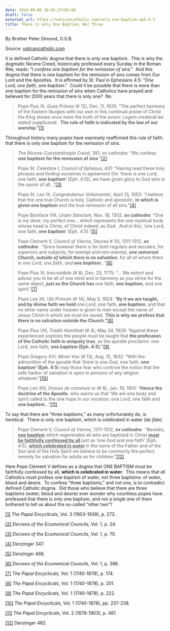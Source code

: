 ```yaml
---
date: 2024-09-06 20:02:27+02:00
draft: false
external_url: https://vaticancatholic.com/only-one-baptism-eph-4-5
title: There is only One Baptism, Not Three
---
```



By Brother Peter Dimond, O.S.B.

Source: [vaticancatholic.com](https://vaticancatholic.com/only-one-baptism-eph-4-5)


<p>It is defined Catholic dogma that there is only one baptism.  This is why the dogmatic Nicene Creed, historically professed every Sunday in the Roman Rite, reads: “<em>I confess one baptism for the remission of sins</em>.”  And this dogma that there is one baptism for the remission of sins comes from Our Lord and the Apostles.  It is affirmed by St. Paul in Ephesians 4:5: “<em>One Lord, one faith, one baptism</em>.”  Could it be possible that there is more than one baptism for the remission of sins when Catholics have prayed and believed for 2000 years that there is only one?  No.</p>
<blockquote>
<p>Pope Pius XI, <em>Quas Primas</em> (# 12), Dec. 11, 1925: “The perfect harmony of the Eastern liturgies with our own in this continual praise of Christ the King shows once more the truth of the axiom: <em>Legem credendi lex statuit supplicandi</em>.  <strong>The rule of faith is indicated by the law of our worship.”</strong><a href="#_edn1" name="_ednref1">[1]</a></p>
</blockquote>
<p>Throughout history many popes have expressly reaffirmed this rule of faith: that there is only one baptism for the remission of sins.</p>
<blockquote>
<p><em>The Nicene-Constantinople Creed</em>, 381, <em>ex cathedra</em>: “We confess <strong>one baptism</strong> <strong>for the remission of sins</strong>.”<a href="#_edn2" name="_ednref2">[2]</a></p>
<p>Pope St. Celestine I, <em>Council of Ephesus</em>, 431: “Having read these holy phrases and finding ourselves in agreement (for ‘there is one Lord, one faith,<strong> one baptism’</strong> [Eph. 4:5]), we have given glory to God who is the savior of all…”<a href="#_edn3" name="_ednref3">[3]</a></p>
<p>Pope St. Leo IX, <em>Congratulamur Vehementer</em>, April 13, 1053: “I believe that the one true Church is holy, Catholic and apostolic, <strong>in</strong> <strong>which is given one baptism</strong> and the true remission of all sins.”<a href="#_edn4" name="_ednref4">[4]</a></p>
<p>Pope Boniface VIII, <em>Unam Sanctam</em>, Nov. 18, 1302, <strong><em>ex cathedra</em></strong>: “One is my dove, my perfect one… which represents the one mystical body whose head is Christ, of Christ indeed, as God.  And in this, ‘one Lord, one faith,<strong> one baptism</strong>’ (Eph. 4:5).”<a href="#_edn5" name="_ednref5">[5]</a></p>
<p>Pope Clement V, <em>Council of Vienne</em>, Decree # 30, 1311-1312, <strong><em>ex cathedra</em></strong>:  “Since however there is for both regulars and seculars, for superiors and subjects, for exempt and non-exempt, <strong><em>one universal Church, outside of which there is no salvation</em></strong>, for all of whom there is <em>one Lord, one faith, and<strong> one baptism</strong></em>…”<a href="#_edn6" name="_ednref6">[6]</a></p>
<p>Pope Pius VI, <em>Inscrutabile</em> (# 8), Dec. 25, 1775: “… We exhort and advise you to be all of one mind and in harmony as you strive for the same object, <strong>just as the Church has </strong>one faith,<strong> one baptism</strong>, and one spirit.”<a href="#_edn7" name="_ednref7">[7]</a></p>
<p>Pope Leo XII, <em>Ubi Primum</em> (# 14), May 5, 1824: “<strong>By it we are taught, and by divine faith we hold </strong>one Lord, one faith,<strong> one baptism</strong>, and that no other name under heaven is given to men except the name of Jesus Christ in which we must be saved.<strong>  This is why we profess that there is no salvation outside the Church.”</strong><a href="#_edn8" name="_ednref8">[8]</a></p>
<p>Pope Pius VIII, <em>Traditi Humilitati</em> (# 4), May 24, 1829: “Against these experienced sophists the people must be taught that <strong>the profession of the Catholic faith is uniquely true</strong>, as the apostle proclaims: one Lord, one faith, <strong>one baptism (Eph. 4:5).”</strong><a href="#_edn9" name="_ednref9">[9]</a></p>
<p>Pope Gregory XVI, <em>Mirari Vos</em> (# 13), Aug. 15, 1832: “With the admonition of the apostle that ‘there is one God, one faith, <strong>one baptism’ (Eph. 4:5</strong>) may those fear who contrive the notion that the safe harbor of salvation is open to persons of any religion whatever.”<a href="#_edn10" name="_ednref10">[10]</a></p>
<p>Pope Leo XIII, <em>Graves de communi re</em> (# 8), Jan. 18, 1901: “<strong>Hence the doctrine of the Apostle</strong>, who warns us that ‘We are one body and spirit called to the one hope in our vocation; one Lord, one faith and <strong>one baptism</strong>…”<a href="#_edn11" name="_ednref11">[11]</a></p>
</blockquote>
<p>To say that there are “three baptisms,” as many unfortunately do, is heretical.  There is only one baptism, which is celebrated in water (<em>de fide</em>).</p>
<blockquote>
<p>Pope Clement V, <em>Council of Vienne</em>, 1311-1312, <strong><em>ex cathedra</em></strong>:  “Besides, <strong><u>one baptism</u></strong> which regenerates all who are baptized in Christ <strong><u>must be faithfully confessed by all</u></strong> just as ‘one God and one faith’ [Eph. 4:5], <strong><u>which celebrated in water</u> </strong>in the name of the Father and of the Son and of the Holy Spirit we believe to be commonly the perfect remedy for salvation for adults as for children.”<a href="#_edn12" name="_ednref12">[12]</a>     </p>
</blockquote>
<p>Here Pope Clement V defines as a dogma that ONE BAPTISM must be faithfully confessed by all, <strong>which is celebrated in water</strong>.  This means that all Catholics must profess one baptism of water, not three baptisms: of water, blood and desire.  To confess “three baptisms,” and not one, is to contradict defined Catholic dogma.  Did those who believe that there are three baptisms (water, blood and desire) ever wonder why countless popes have professed that there is only one baptism, and not a single one of them bothered to tell us about the so-called “other two”?</p>
<div class="footnotes">
<div>
<p><a href="#_ednref1" name="_edn1">[1]</a> <em>The Papal Encyclicals</em>, Vol. 3 (1903-1939), p. 273.</p>
</div>
<div>
<p><a href="#_ednref2" name="_edn2">[2]</a> <em>Decrees of the Ecumenical Councils</em>, Vol. 1, p. 24.</p>
</div>
<div>
<p><a href="#_ednref3" name="_edn3">[3]</a> <em>Decrees of the Ecumenical Councils</em>, Vol. 1, p. 70.</p>
</div>
<div>
<p><a href="#_ednref4" name="_edn4">[4]</a> Denzinger 347.</p>
</div>
<div>
<p><a href="#_ednref5" name="_edn5">[5]</a> Denzinger 468.</p>
</div>
<div>
<p><a href="#_ednref6" name="_edn6">[6]</a> <em>Decrees of the Ecumenical Councils</em>, Vol. 1, p. 386.</p>
</div>
<div>
<p><a href="#_ednref7" name="_edn7">[7]</a> <em>The Papal Encyclicals</em>, Vol. 1 (1740-1878), p. 174.</p>
</div>
<div>
<p><a href="#_ednref8" name="_edn8">[8]</a> <em>The Papal Encyclicals</em>, Vol. 1 (1740-1878), p. 201.</p>
</div>
<div>
<p><a href="#_ednref9" name="_edn9">[9]</a> <em>The Papal Encyclicals</em>, Vol. 1 (1740-1878), p. 222.</p>
</div>
<div>
<p><a href="#_ednref10" name="_edn10">[10]</a> <em>The Papal Encyclicals</em>, Vol. 1 (1740-1878), pp. 237-238.</p>
</div>
<div>
<p><a href="#_ednref11" name="_edn11">[11]</a> <em>The Papal Encyclicals</em>, Vol. 2 (1878-1903), p. 481.</p>
</div>
<div>
<p><a href="#_ednref12" name="_edn12">[12]</a> Denzinger 482.</p>
</div>
</div>
</div>
